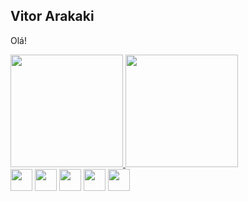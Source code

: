 ## Vitor Arakaki
Olá!

<section>
  <a href="https://github.com/arakakiv">
    <img height="180em" src="https://github-readme-stats.vercel.app/api?username=arakakiv&show_icons=true&theme=gray-white" />
    <img height="180em" src="https://github-readme-stats.vercel.app/api/top-langs/?username=arakakiv&theme=gray-white&layout=compact" />
  </a>
</section>

<section>
  <img align="center" src="https://cdn.jsdelivr.net/gh/devicons/devicon/icons/csharp/csharp-original.svg" width="35em" />
  <img align="center" src="https://cdn.jsdelivr.net/gh/devicons/devicon/icons/angularjs/angularjs-original.svg" width="35em" />
  <img align="center" src="https://cdn.jsdelivr.net/gh/devicons/devicon/icons/typescript/typescript-original.svg" width="35em" />
  <img align="center" src="https://cdn.jsdelivr.net/gh/devicons/devicon/icons/javascript/javascript-original.svg" width=35em" />
  <img align="center" src="https://cdn.jsdelivr.net/gh/devicons/devicon/icons/linux/linux-original.svg" width="35em" />
</section>

